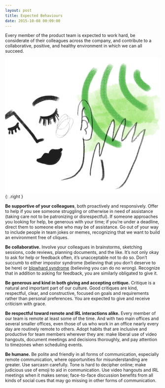 ```yaml
---
layout: post
title: Expected Behaviours
date: 2015-10-08 00:09:00
---
```


Every member of the product team is expected to work hard, be considerate of their colleagues across the company, and contribute to a collaborative, positive, and healthy environment in which we can all succeed. 

![](/images/face.png){: .right }

**Be supportive of your colleagues**, both proactively and responsively. Offer to help if you see someone struggling or otherwise in need of assistance (taking care not to be patronizing or disrespectful). If someone approaches you looking for help, be generous with your time; if you’re under a deadline, direct them to someone else who may be of assistance. Go out of your way to include people in team jokes or memes, recognizing that we want to build an environment free of cliques. 

**Be collaborative.** Involve your colleagues in brainstorms, sketching sessions, code reviews, planning documents, and the like. It’s not only okay to ask for help or feedback often, it’s unacceptable not to do so. Don’t succumb to either impostor syndrome (believing that you don’t deserve to be here) or [blowhard syndrome](http://xuhulk.tumblr.com/post/110549967516/stop-blowhard-syndrome) (believing you can do no wrong). Recognize that in addition to asking for feedback, you are similarly obligated to give it. 

**Be generous and kind in both giving and accepting critique.** Critique is a natural and important part of our culture. Good critiques are kind, respectful, clear, and constructive, focused on goals and requirements rather than personal preferences. You are expected to give and receive criticism with grace. 

**Be respectful toward remote and IRL interactions alike.** Every member of our team is remote at least some of the time. And with two main offices and several smaller offices, even those of us who work in an office nearly every day are routinely remote to others. Adopt habits that are inclusive and productive for team members wherever they are: make liberal use of video hangouts, document meetings and decisions thoroughly, and pay attention to timezones when scheduling events. 

**Be humane.** Be polite and friendly in all forms of communication, especially remote communication, where opportunities for misunderstanding are greater. Use sarcasm carefully. Tone is hard to decipher online; make judicious use of emoji to aid in communication. Use video hangouts and IRL meetings when it makes sense; face-to-face discussion benefits from all kinds of social cues that may go missing in other forms of communication. 
